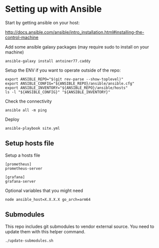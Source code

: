 # Setting up with Ansible

Start by getting ansible on your host:

http://docs.ansible.com/ansible/intro_installation.html#installing-the-control-machine

Add some ansible galaxy packages (may require sudo to install on your machine)

    ansible-galaxy install antoiner77.caddy

Setup the ENV if you want to operate outside of the repo:

    export ANSIBLE_REPO="$(git rev-parse --show-toplevel)"
    export ANSIBLE_CONFIG="${ANSIBLE_REPO}/ansible/ansible.cfg"
    export ANSIBLE_INVENTORY="${ANSIBLE_REPO}/ansible/hosts"
    ls -l "${ANSIBLE_CONFIG}" "${ANSIBLE_INVENTORY}"

Check the connectivity

    ansible all -m ping

Deploy

    ansible-playbook site.yml

## Setup hosts file

Setup a hosts file

    [prometheus]
    prometheus-server

    [grafana]
    grafana-server

Optional variables that you might need

    node ansible_host=X.X.X.X go_arch=arm64

## Submodules

This repo includes git submodules to vendor external source.  You need to update them with this helper command.

    ./update-submodules.sh
